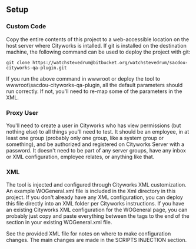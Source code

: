 ## Setup

### Custom Code

Copy the entire contents of this project to a web-accessible location on the host server where Cityworks is intalled.
If git is installed on the destination machine, the following command can be used to deploy the project with git:

    git clone https://watchstevedrum@bitbucket.org/watchstevedrum/sacdou-cityworks-qa-plugin.git

If you run the above command in wwwroot or deploy the tool to wwwroot\sacdou-cityworks-qa-plugin, all the default parameters should run correctly.
If not, you'll need to re-map some of the parameters in the XML.

### Proxy User

You'll need to create a user in Cityworks who has view permissions (but nothing else) to all things you'll need to test.
It should be an employee, in at least one group (probably only one group, like a system group or something), and be authorized and registered on Cityworks Server with a password.
It doesn't need to be part of any server groups, have any inbox or XML configuration, employee relates, or anything like that.

### XML

The tool is injected and configured through Cityworks XML customization.  An example WOGeneral.xml file is included in the Xml directory in this project.
If you don't already have any XML configuration, you can deploy this file directly into an XML folder per Cityworks instructions.
If you have an existing Cityworks XML configuration for the WOGeneral page, you can probably just copy and paste everything between the <layout> tags to the end of the <layout> section in your existing WOGeneral.xml file.

See the provided XML file for notes on where to make configuration changes.
The main changes are made in the SCRIPTS INJECTION section.

